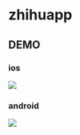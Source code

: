 # zhihuapp

## DEMO

### ios
![](./resource/ezgif.com-crop.gif)

### android
![](./resource/zhihuandroid.gif)

